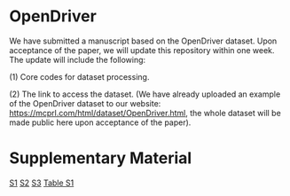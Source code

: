 # OpenDriver
We have submitted a manuscript based on the OpenDriver dataset. Upon acceptance of the paper, we will update this repository within one week. The update will include the following:

(1) Core codes for dataset processing.

(2) The link to access the dataset. (We have already uploaded an example of the OpenDriver dataset to our website: https://mcprl.com/html/dataset/OpenDriver.html, the whole dataset will be made public here upon acceptance of the paper).

# Supplementary Material
[S1](https://github.com/bdne/OpenDriver/blob/main/images/S1.png)
[S2](https://github.com/bdne/OpenDriver/blob/main/images/S2.png)
[S3](https://github.com/bdne/OpenDriver/blob/main/images/S3.png)
[Table S1](https://github.com/bdne/OpenDriver/blob/main/images/TableS1.png)
